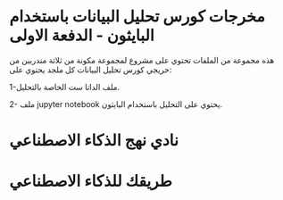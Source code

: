 
# مخرجات كورس تحليل البيانات باستخدام البايثون - الدفعة الاولى
هذه مجموعة من الملفات تحتوي على مشروع لمجموعة  مكونة من ثلاثة متدربين من خريجي كورس تحليل البيانات كل ملجد يحتوي على:

1-ملف الداتا ست الخاصة بالتحليل.


2- ملف jupyter notebook  يحتوي  على التحليل باستخدام البايثون.


# نادي نهج الذكاء الاصطناعي


# طريقك للذكاء الاصطناعي
